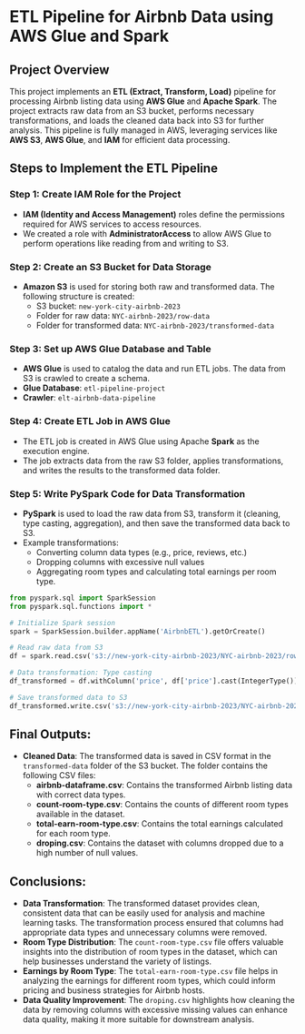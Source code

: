# ETL Pipeline for Airbnb Data using AWS Glue and Spark

## Project Overview

This project implements an **ETL (Extract, Transform, Load)** pipeline for processing Airbnb listing data using **AWS Glue** and **Apache Spark**. The project extracts raw data from an S3 bucket, performs necessary transformations, and loads the cleaned data back into S3 for further analysis. This pipeline is fully managed in AWS, leveraging services like **AWS S3**, **AWS Glue**, and **IAM** for efficient data processing.

## Steps to Implement the ETL Pipeline

### Step 1: Create IAM Role for the Project

- **IAM (Identity and Access Management)** roles define the permissions required for AWS services to access resources.
- We created a role with **AdministratorAccess** to allow AWS Glue to perform operations like reading from and writing to S3.

### Step 2: Create an S3 Bucket for Data Storage

- **Amazon S3** is used for storing both raw and transformed data. The following structure is created:
  - S3 bucket: `new-york-city-airbnb-2023`
  - Folder for raw data: `NYC-airbnb-2023/row-data`
  - Folder for transformed data: `NYC-airbnb-2023/transformed-data`

### Step 3: Set up AWS Glue Database and Table

- **AWS Glue** is used to catalog the data and run ETL jobs. The data from S3 is crawled to create a schema.
- **Glue Database**: `etl-pipeline-project`
- **Crawler**: `elt-airbnb-data-pipeline`

### Step 4: Create ETL Job in AWS Glue

- The ETL job is created in AWS Glue using Apache **Spark** as the execution engine.
- The job extracts data from the raw S3 folder, applies transformations, and writes the results to the transformed data folder.

### Step 5: Write PySpark Code for Data Transformation

- **PySpark** is used to load the raw data from S3, transform it (cleaning, type casting, aggregation), and then save the transformed data back to S3.
- Example transformations:
  - Converting column data types (e.g., price, reviews, etc.)
  - Dropping columns with excessive null values
  - Aggregating room types and calculating total earnings per room type.

```python
from pyspark.sql import SparkSession
from pyspark.sql.functions import *

# Initialize Spark session
spark = SparkSession.builder.appName('AirbnbETL').getOrCreate()

# Read raw data from S3
df = spark.read.csv('s3://new-york-city-airbnb-2023/NYC-airbnb-2023/row-data/', header=True, inferSchema=True)

# Data transformation: Type casting
df_transformed = df.withColumn('price', df['price'].cast(IntegerType()))

# Save transformed data to S3
df_transformed.write.csv('s3://new-york-city-airbnb-2023/NYC-airbnb-2023/transformed-data/')

```

## Final Outputs:
- **Cleaned Data**: The transformed data is saved in CSV format in the `transformed-data` folder of the S3 bucket. The folder contains the following CSV files:
  - **airbnb-dataframe.csv**: Contains the transformed Airbnb listing data with correct data types.
  - **count-room-type.csv**: Contains the counts of different room types available in the dataset.
  - **total-earn-room-type.csv**: Contains the total earnings calculated for each room type.
  - **droping.csv**: Contains the dataset with columns dropped due to a high number of null values.

## Conclusions:
- **Data Transformation**: The transformed dataset provides clean, consistent data that can be easily used for analysis and machine learning tasks. The transformation process ensured that columns had appropriate data types and unnecessary columns were removed.
- **Room Type Distribution**: The `count-room-type.csv` file offers valuable insights into the distribution of room types in the dataset, which can help businesses understand the variety of listings.
- **Earnings by Room Type**: The `total-earn-room-type.csv` file helps in analyzing the earnings for different room types, which could inform pricing and business strategies for Airbnb hosts.
- **Data Quality Improvement**: The `droping.csv` highlights how cleaning the data by removing columns with excessive missing values can enhance data quality, making it more suitable for downstream analysis.

